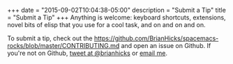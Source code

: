 +++
date = "2015-09-02T10:04:38-05:00"
description = "Submit a Tip"
title = "Submit a Tip"
+++
Anything is welcome: keyboard shortcuts, extensions, novel bits of elisp that
you use for a cool task, and on and on and on.

To submit a tip, check out the
https://github.com/BrianHicks/spacemacs-rocks/blob/master/CONTRIBUTING.md and
open an issue on Github. If you're not on Github,
[tweet at @brianhicks](https://twitter.com/brianhicks) or
[email me](mailto://brian@brianthicks.com).
